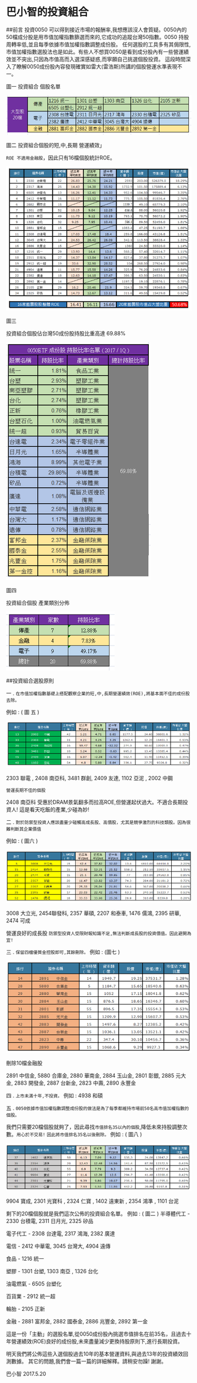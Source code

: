 # 巴小智的投資組合



##前言
投資0050 可以得到接近市場的報酬率,我想應該沒人會質疑。0050內的50檔成分股是用市值加權指數篩選而來的,它成功的追蹤台灣50指數。0050 持股周轉率低,並且每季依據市值加權指數調整成份股。
任何選股的工具多有其侷限性,市值加權指數選股法也是如此。有些人不想買0050是看到成分股內有一些營運績效並不突出,只因為市值高而入選深感疑惑,而寧願自己挑選個股投資。
這段時間深入了瞭解0050成份股內容發現確實如雷大(雷浩斯)所講的個股營運水準表現不一。

圖一 
投資組合 個股名單

![](images/18486177_1474186269300456_5792591619657085446_n.png)

圖二 
投資組合個股的短,中,長期 營運績效」

`ROE 不適用金融股`，因此只有16檔個股統計ROE。

![](images/18557287_1474186339300449_3402182318662053898_n.png)

圖三 

投資組合個股佔台灣50成份股持股比重高達 69.88%

![](images/18556064_1474186445967105_8628413130725078045_n.png)


圖四 

投資組合個股 產業類別分佈

![](images/18581555_1474186512633765_1480755304141500615_n.png)


##投資組合選股原則

一 . `在市值加權指數基礎上搭配觀察企業的短,中,長期營運績效(ROE),將基本面不佳的成份股去除。`

例如 : ( 圖 五 )

![](images/18519477_1474186639300419_7790841760856821627_n.png)

2303 聯電 , 2408 南亞科, 3481 群創, 2409 友達, 1102 亞泥 , 2002 中鋼 

`營運長期不佳的個股`

2408 南亞科 受惠於DRAM景氣翻多而拉高ROE,但營運起伏過大。不適合長期投資人! 這是看天吃飯的產業,少碰為妙!

二 . `對於防禦型投資人應該盡量少碰觸高成長股、高價股，尤其是競爭激烈的科技類股。因為很難判斷其企業價值`

例如 : ( 圖六 )

![](images/18557151_1474186662633750_9163191102975554774_n.png)

3008 大立光, 2454聯發科, 2357 華碩, 2207 和泰車, 
1476 儒鴻, 2395 研華, 2474 可成

營運良好的成長股
`防禦型投資人受限財報知識不足,無法判斷成長股的投資價值。因此避開為宜!`


三 . `保留四檔優質金控股即可,其餘刪除。`
例如 : (圖七 )

![](images/18581608_1474186689300414_4428886191456544026_n.png)

刪除10檔金融股


2891 中信金, 5880 合庫金, 2880 華南金, 2884 玉山金, 2801 彰銀, 2885 元大金, 2883 開發金, 2887 台新金, 
2823 中壽, 2890 永豐金

四 . `上市未滿十年,不投資。`
例如 :
4938 和碩

五 . `0050依據市值加權指數調整成份股的做法是為了每季都維持市場前50名高市值加權指數的個股。`

我們只需要20檔個股就夠了，因此尋找`市值排名35以內的個股`,降低未來持股調整次數。`用心於不交易!` `因此將市值排名35名以後刪除。`
例如 : ( 圖八 )


![](images/18519909_1474186735967076_5117510098888134710_n.png)

9904 寶成, 2301 光寶科 , 2324 仁寶 , 1402 遠東新 , 2354 鴻準 , 1101 台泥

剩下的20檔個股就是我們這次公佈的投資組合名單。
例如 : ( 圖二 )
半導體代工 - 2330 台積電, 2311 日月光, 2325 矽品

電子代工 - 2308 台達電, 2317 鴻海, 2382 廣達

電信 - 2412 中華電, 3045 台灣大, 4904 遠傳

食品 - 1216 統一

塑膠 - 1301 台塑, 1303 南亞 ,  1326 台化

油電燃氣 - 6505 台塑化

百貨業 - 2912 統一超

輪胎 - 2105 正新 

金融 - 2881 富邦金, 2882 國泰金, 2886 兆豐金, 2892 第一金

這是一份「主動」的選股名單,從0050成份股內挑選市值排名在前35名，且過去十年營運績效(ROE)良好的成份股,未來盡量減少更換持股原則下,進行長期投資。

明天我們將公佈這些入選個股過去10年的基本營運資料,與過去13年的投資績效回測數據。
其它的問題,我們會一篇一篇的詳細解釋。請稍安勿躁!
謝謝。

巴小智 2017.5.20
